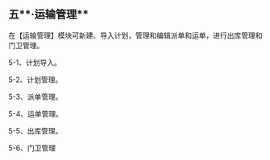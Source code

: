 ## 五**·运输管理**

在【运输管理】模块可新建、导入计划，管理和编辑派单和运单，进行出库管理和门卫管理。

5-1、计划导入。

5-2、计划管理。

5-3、派单管理。

5-4、运单管理。

5-5、出库管理。

5-6、门卫管理

